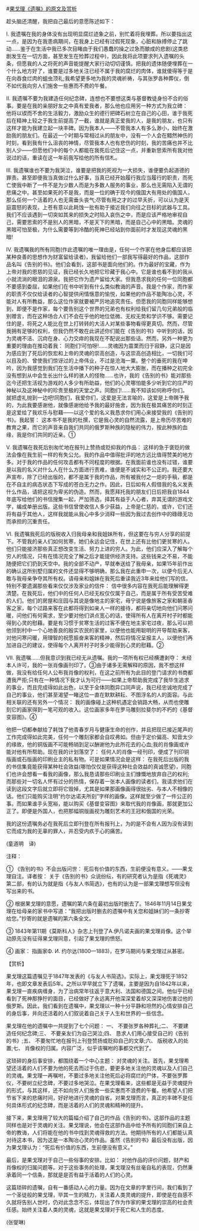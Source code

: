 #[果戈理《遗嘱》的原文及赏析](https://www.vrrw.net/wx/12069.html)

趁头脑还清醒，我把自己最后的意愿陈述如下：

Ⅰ. 我遗嘱在我的身体没有出现明显腐烂迹象之前，别忙着将我埋葬。所以要指出这一点，是因为在我患病期间，在我身上已经有过假死现象，心脏和脉搏停止了跳动……鉴于在生活中我已多次目睹由于我们愚蠢的操之过急而酿成的悲剧(这类悲剧发生在一切方面，甚至发生在殓葬过程中)，因此我将此项要求列入遗嘱的头条，但愿我的人之将死的声音能提醒大家行动切切谨慎。把我的遗体随便埋葬在一个什么地方好了，谁要是过多地关注已经不属于我的腐烂的肉体，谁就傻得等于是在向吞食烂肉的蛆虫顶礼;我希望更多地为我的灵魂祈祷，与其张罗各种葬仪，倒不如代我向穷人们施舍一些惠而不费的午餐。

Ⅱ. 我遗嘱不要为我建造任何纪念碑，连想也不要想这类与基督教徒身份不合的俗事。要是在我的亲朋好友之中真有爱我者，那么他也应用另一种方式为我立碑： 他将以锲而不舍的生活毅力，激励众生的德行把碑石树立在自己的心田，谁于我死后在精神上较之于我生前提高了一截，谁就是真正爱我的人，是我的朋友，也只有这样才能为我建立起一块丰碑。因为我本人——不管我本人有多么渺小，始终在激励我的朋友们。在最近一个时期与常相过从的朋友中，没有一个人会在黯然神伤的时刻，看到我有什么沮丧的神情，尽管我本人也有悲伤的时刻，我的苦痛也并不比别人少——但愿他们中的每个人都能在我死后记住这一点，并重新思索所有我对他说过的话，重读在这一年前我写给他的所有信札。

Ⅲ. 我遗嘱谁也不要为我哭泣，谁要是把我的死视为一大损失，谁便要负起道德的罪责。甚至即便我当真做过什么好事，当真已经开始履行我应当履行的职责，而死亡使我中断了一件不是为少数人而是为多数人服务的事业，那么也无需陷入无谓的悲痛之中。甚至如果死的不是我，而是一位的确于现今的俄国大有用处的俄国人，那么任何一个活着的人也无需垂头丧气;尽管有用之才的过早夭折，可以认为是天庭震怒的表现，上苍有意以此耗蚀一批有助于接近我们向往之目标的武器与工具。我们不应该遇到一切突如其来的损失之时陷入哀伤之中，而是应该严格地审视自己，需要思索的不是别人的黑暗，不是天下的黑暗，而是自己心中的黑暗。灵魂的黑暗可怕至极，为什么需要等到冷酷的死神已经站到你面前时才发现这灵魂的黑暗!



Ⅳ. 我遗嘱我的所有同胞(作此遗嘱的唯一理由是，任何一个作家在他身后都应该把某种良善的思想作为财富留给读者)，我留给他们一部我写得最好的作品，这部作品名叫《告别的书》。他们会看到，这部书是面向他们的。作为最好的宝藏，作为上帝对我的恩慈的见证，我已经长久地把它珍藏于我心中。它是谁也看不到的我从小就流淌的眼泪的源泉。我把它作为遗产留给大家。但我恳求我的任何一位同胞都不要感到委屈，如果他们在书中听到有什么类似教诲的声音。我是个作家，而作家的职责不仅仅给读者的心智提供闲情惬意的愉悦，如果他的作品不能陶冶心灵，不能对人有所教益，那么这位作家就要被严厉地追究责任。但愿我的同胞同样能够想到，即便不是作家，每个要告别这个世界的兄弟也有权利给我们留几句兄弟般的临别赠言，而在这种场合人们不会在乎他的地位低微、无权无势和学识不够。需要记住的是，将死之人能比在世上打转转的大活人对某些事物看得更真切。然而，尽管我拥有足够的权利，但我仍然不敢在此讲述你们能在《告别的书》中听到的话，因为灵魂不洁、沉疴在身、心力交瘁的我现在不配说出那些话。然而，另外一种更为重要的理由在推动着我： 同胞们!可怕呀!……灵魂因为震栗而归于寂静，这只是因为感应到了死后的恢宏和上帝的灵魂的崇高创造，与这崇高创造相比，一切我们可以目及的、曾使我们惊讶过的上帝伟业，不过是沧海一粟。整个的垂死的我在呻吟，因为我感觉到我们在生活中播下的种子在惊人地大大膨胀，而在播种之初完全没有想到从中会生长出什么样的骇人的怪物……也许，我的《告别的书》能对那些迄今还把生活视为游戏的人多少有所助益，他们的心灵哪怕能多少听到它的庄严的神秘以及这神秘中的珍贵至极的天堂之声。同胞们!……我不知该如何称呼你们。就把虚礼抛到一边吧!同胞们，我爱你们，这爱是无法言喻的，这爱是上帝赐予我的，为此我要感谢他，就像感谢他给予我的最好施舍，因为我在极其痛苦的时刻正是这爱给了我欢乐与慰藉——以这个爱的名义我恳求你们用心来接受我的《告别的书》。我起誓： 这本书不是我的杜撰，它是我心灵的自然流露，是上帝历尽苦难的教育之果，而它的声音来自我们共同的俄罗斯种族的隐秘的伟力，按此种族的血缘，我是你们共同的近亲。①

Ⅴ. 我遗嘱在我死后别匆忙地在报刊上赞扬或贬抑我的作品： 这样的急于褒贬的做法会像在我生前一样的有失公允。我的作品中值得批评的地方远比值得赞美的地方多。对于我的作品的任何攻击都有不同程度的根据。在我面前谁也没有过错，谁要是以我的名义对什么人在什么方面进行责难，谁便是不诚实和不公正的。我还要大声宣布，除了已经出版的，都不是属于我的作品，所有被我付之一炬的手稿，都是在不自主的病态状态下写成的苍白无力之作。因此，日后如有人假借我的名义发表什么作品，请把这视为卑劣的伪造。然而，我愿拜托我的朋友们日后把我自1844年底写给他们的书信搜集一起，严加筛选，择其有益于人心者，弃其无谓的游戏文字，编成单册出版。这些书信曾使收信人多少获益，上帝是仁慈的，或许，它们还将有益于其他人，这样我就能从我心中多少消释一些因为我过去创作中的碌碌无功而承担的沉重责任。

Ⅵ. 我遗嘱我死后的版税收入归我母亲和我姐妹所有，但这要在与穷人分享的前提下。不管我的亲人们如何贫寒，她们永远会记住，在世上还有比他们更贫寒的人。他们只能接济那些真正想改变生活、努力上进的穷人。为此，他们应深入了解每个穷人的情况，只有在情况完全了解之后才能提供经济支持。这些钱来之不易，不能随便把它们扔到天空中。我的全部不动产，早就奉送给了我母亲，如果15年前作出的确认这所别墅归属的文件还显得不够明确，那么我在此重申一次，以便今后无人敢与我母亲争夺其所有权。请母亲和姐妹在我死后重读我近3年来给他们写的信，特别不要遗漏那些看来仅仅涉及家业的信件： 信中很多内容在我死后能理解得更清楚。在我死后，他们中的任何人已经无权仅仅属于自己，而是属于所有受苦受难的人们。他们的房屋和庄园与其说是像地主的家宅，毋宁说是像旅客之家和朝圣香客之家，每个过路来客在此都将得到如亲人一样的接待，都将亲切地向他们问寒问暖，问他们有何需求，至少要对他们讲点宽心的话，使得所有人在离开村子时都能得到心灵的慰藉。要是有习惯于贫寒生活的过客不便在地主家宅过夜，那么可以把他领到村中一个心地善良的殷实农民的家里，以便他也能用聪明的开导帮助来客，对他问寒问暖，用理智的祝愿振奋来客的精神，然后将情况呈报主人，以便他们再加进自己的建议，使得每个人离开村子时多少能得到心灵的慰藉。②

Ⅶ. 我遗嘱……但我意识到我已经无从遗嘱。我的一项所有权已经横遭剥夺： 未经本人许可，我的一张肖像画刊印了。③由于诸多无需解释的原因，我不想这样做，我没有给任何人公布我肖像的权利，在这之前所有为此目的登门请求的书商都遭我严拒;只有在一种情况下我才认为可行——如果上帝帮助我完成了我毕生追求的事业，而且完成得如此出色，以至于全体同胞异口同声说，我已经忠诚地完成了自己的事业，他们甚至渴望一睹这位一直在默默耕耘、不图浮名的人的面容。与此相关联的还有另外一个情况： 我的画像碰上这种机遇定会销路大畅，从而也使雕刻它的画家得到一笔可观的收入。这位画家多年在罗马雕刻拉斐尔的不朽的《基督变容图》。④

他把一切都奉献给了耗蚀了他青春岁月与健康生命的创作，并且把现已接近尾声的工作完成得如此完美，任何一个雕刻家都会自叹弗如。但由于定价偏高、知音太少的缘故，他的铜版画不可能畅销到足以酬谢他为此所花去的心血;我的肖像画或许能对他有所帮助。现在我的计划落空了： 任何人的肖像一经刊印，便成了刊印铜版画或石版画的印刷业主的私有物。可是如果情况会是这样： 在我死后出版的我的书信集竟能获得某种社会效益(哪怕仅仅是获得这种社会效益的真诚愿望)，同胞们也许会想看一看我的画像，那么我恳请那些印刷业主们慷慨地放弃自己的权利;而那些对一切名人怀有过分的热情，保存着一张本人画像的读者们，我请求他们在读到这段文字后就立即将它毁掉，尤其是如果那画像画得很拙劣、与本人不相像的话。他们只能购买注明“约尔达诺夫所刻”字样的画像。这样就至少做了一件公正的事。而如果谁手头宽裕，能以购买《基督变容图》来取代我的肖像画，那就更加公正了。即便是外国人，也把那幅铜版画视为雕刻艺术的王冠和俄国的光荣。

我的这份遗嘱务必在我死后立即刊登在所有报刊上，为的是不会有人因为没有读到它而成为我的无辜的罪人，并忍受内疚于心的痛苦。

(童道明　译)

注释：

① 《告别的书》不会出版问世： 死后有价值的东西，生前便没有意义。——果戈理自注。译者按： 关于《告别的书》众说纷纭，有的研究者认为是指《死魂灵》第二部，有的认为就是指《与友人书简选》，也有的认为是一部果戈理想写但没有写出来的书。

② 根据果戈理的意愿，遗嘱的第六条在最初出版时删去了。1846年11月14日果戈理在给母亲的家书中写道：“我把出版时删去的遗嘱中有关您和姐妹们的一条抄寄给您。”抄寄的就是遗嘱的第六条全文。

③ 1843年第11期《莫斯科人》杂志上刊登了A.伊凡诺夫画的果戈理肖像。这个举动原先没有征得果戈理同意，引起了果戈理的愤怒。

④ 画家： 指画家Φ. И. 约尔达(1800—1883)，在罗马期间与果戈理过从甚密。

【赏析】

果戈理这篇遗嘱见于1847年发表的《与友人书简选》。实际上，果戈理死于1852年，也即文章发表后5年。之所以早早就立下了遗嘱，主要是因为自1842年以来，果戈理一直疾病缠身，为了治病常年往返于意大利、法国和德国之间。他似乎已经看到了死神那狰狞的面目，已经做好了永远离开他深深爱着却又深深地伤害过他的俄罗斯。因此，我们看到在遗嘱中，果戈理以一种十分平静和坦然的心情安排自己的身后事，并向还活着的人们叙说着自己关于人生和世界的一些信念。

果戈理在他的遗嘱中一共提到了七个问题： 一、 不要张罗各种葬礼;二、 不要建造任何纪念碑;三、 不要亲友们为自己哭泣;四、 恳求人们用心接受自己的《告别的书》;五、 不要匆忙地在报刊上刊登赞扬或贬抑自己的文章;六、 版税收入的处置;七、 肖像权的归属。内容广泛，似乎该嘱咐的事都交代到了。

这琐碎的身后事安排，都围绕着一个中心主题： 对灵魂的关注。首先，果戈理希望还活着的人们不要为他的死去而过于伤悲，要更多地关注他的灵魂以及人们自己的灵魂。果戈理一再嘱咐，不要过多地关注他死后必将腐烂的尸体，不要张罗葬仪，不要树立纪念碑，不要过多地哭泣。在果戈理看来，这些都是无益于灵魂提升的形式，与其这样，还不如向穷人们施舍一些实惠而不浪费的午餐。他希望人们把节省下来的悲痛时间，好好地进行灵魂的自省。对果戈理而言，真正的丰碑不是任何具体形式的纪念碑，而是活着的人们的灵魂和精神的提升。

接下来，果戈理用了较大的篇幅介绍了自己的作品《告别的书》。这部作品的主题同样也是对于灵魂的关注。果戈理说，他会在这部作品中给予所有的同胞们来自上帝的教诲，人们将能在他的书中找到灵魂得救的方法。他期待所有的人们都能认真对待这本书，因为这是一本陶冶心灵的作品。虽然《告别的书》最后没有出版，因为果戈理认为：“死后有价值的东西，生前便没有意义。”

最后，是果戈理对于自己一些俗事的安排。比如： 对他作品的评价问题，财产和肖像权的归属问题等。对于这些事务的处理，果戈理没有丝毫自私的表现，仍然秉承着同一个信条，那就是是否有益于活着的人们的心灵。

这篇琐碎的遗嘱，自有一番感动人心的力量。因为在文章的字里行间，我们看到了一个圣徒般的果戈理，毕其一生的精力，关注着人类灵魂的提升，即使是在自感不久就将告别人世时，仍对此念念不忘，体现出了作为作家的果戈理的崇高的社会责任感。始终关注着人类的灵魂，这就是果戈理对于死亡和人生的态度。

(张燮琳)

